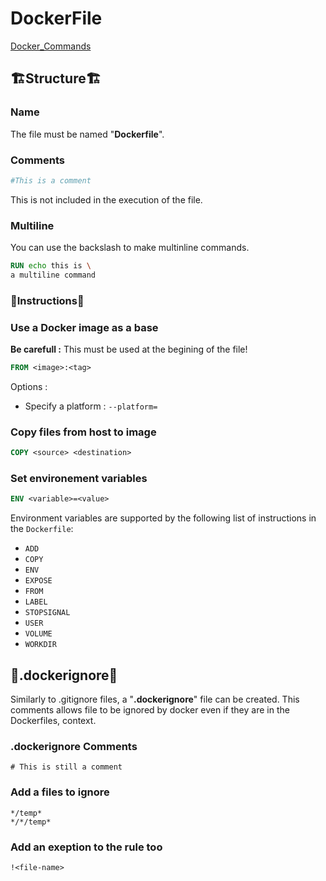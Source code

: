 # DockerFile

[Docker_Commands](Docker_Commands.md#docker-commands)

## 🏗️Structure🏗️

### Name

The file must be named "**Dockerfile**".

### Comments

```dockerfile
#This is a comment
```

This is not included in the execution of the file.

### Multiline

You can use the backslash to make multinline commands.

```dockerfile
RUN echo this is \
a multiline command
```

### 🛂Instructions🛂

### Use a Docker image as a base

**Be carefull :** This must be used at the begining of the file!

```dockerfile
FROM <image>:<tag>
```

Options :

- Specify a platform : ``--platform=``

### Copy files from host to image

```dockerfile
COPY <source> <destination>
```

### Set environement variables

```dockerfile
ENV <variable>=<value>
```

Environment variables are supported by the following list of instructions in the `Dockerfile`:

- `ADD`
- `COPY`
- `ENV`
- `EXPOSE`
- `FROM`
- `LABEL`
- `STOPSIGNAL`
- `USER`
- `VOLUME`
- `WORKDIR`

## 🚫.dockerignore🚫

Similarly to  .gitignore files, a "**.dockerignore**" file can be created. This comments allows file to be ignored by docker even if they are in the Dockerfiles, context.

### .dockerignore Comments

```dockerignore
# This is still a comment
```

### Add a files to ignore

```dockertignore
*/temp*
*/*/temp*
```

### Add an exeption to the rule too

```dockerignore
!<file-name>
```
